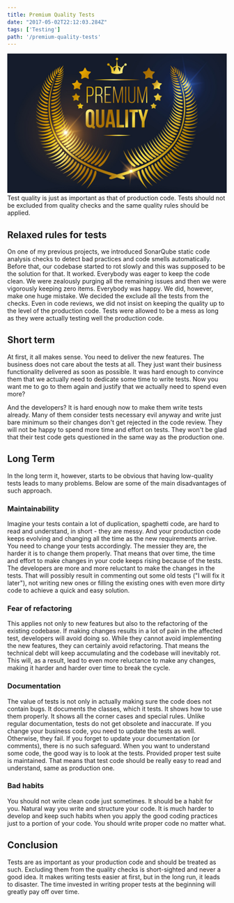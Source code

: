 ```yaml
---
title: Premium Quality Tests
date: "2017-05-02T22:12:03.284Z"
tags: ['Testing']
path: '/premium-quality-tests'
---
```

![premium-quality](./premium.png)
 Test quality is just as important as that of production code. Tests should not be excluded from quality checks and the same quality rules should be applied.

Relaxed rules for tests
-----------------------

On one of my previous projects, we introduced SonarQube static code analysis checks to detect bad practices and code smells automatically. Before that, our codebase started to rot slowly and this was supposed to be the solution for that. It worked. Everybody was eager to keep the code clean. We were zealously purging all the remaining issues and then we were vigorously keeping zero items. Everybody was happy. We did, however, make one huge mistake. We decided the exclude all the tests from the checks. Even in code reviews, we did not insist on keeping the quality up to the level of the production code. Tests were allowed to be a mess as long as they were actually testing well the production code.

Short term
----------

At first, it all makes sense. You need to deliver the new features. The business does not care about the tests at all. They just want their business functionality delivered as soon as possible. It was hard enough to convince them that we actually need to dedicate some time to write tests. Now you want me to go to them again and justify that we actually need to spend even more?

And the developers? It is hard enough now to make them write tests already. Many of them consider tests necessary evil anyway and write just bare minimum so their changes don\'t get rejected in the code review. They will not be happy to spend more time and effort on tests. They won\'t be glad that their test code gets questioned in the same way as the production one.

Long Term
---------

In the long term it, however, starts to be obvious that having low-quality tests leads to many problems. Below are some of the main disadvantages of such approach.

### Maintainability

Imagine your tests contain a lot of duplication, spaghetti code, are hard to read and understand, in short - they are messy. And your production code keeps evolving and changing all the time as the new requirements arrive. You need to change your tests accordingly. The messier they are, the harder it is to change them properly. That means that over time, the time and effort to make changes in your code keeps rising because of the tests. The developers are more and more reluctant to make the changes in the tests. That will possibly result in commenting out some old tests (\"I will fix it later\"), not writing new ones or filling the existing ones with even more dirty code to achieve a quick and easy solution.

### Fear of refactoring

This applies not only to new features but also to the refactoring of the existing codebase. If making changes results in a lot of pain in the affected test, developers will avoid doing so. While they cannot avoid implementing the new features, they can certainly avoid refactoring. That means the technical debt will keep accumulating and the codebase will inevitably rot. This will, as a result, lead to even more reluctance to make any changes, making it harder and harder over time to break the cycle.

### Documentation

The value of tests is not only in actually making sure the code does not contain bugs. It documents the classes, which it tests. It shows how to use them properly. It shows all the corner cases and special rules. Unlike regular documentation, tests do not get obsolete and inaccurate. If you change your business code, you need to update the tests as well. Otherwise, they fail. If you forget to update your documentation (or comments), there is no such safeguard. When you want to understand some code, the good way is to look at the tests. Provided proper test suite is maintained. That means that test code should be really easy to read and understand, same as production one.

### Bad habits

You should not write clean code just sometimes. It should be a habit for you. Natural way you write and structure your code. It is much harder to develop and keep such habits when you apply the good coding practices just to a portion of your code. You should write proper code no matter what.

Conclusion
----------

Tests are as important as your production code and should be treated as such. Excluding them from the quality checks is short-sighted and never a good idea. It makes writing tests easier at first, but in the long run, it leads to disaster. The time invested in writing proper tests at the beginning will greatly pay off over time.
